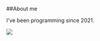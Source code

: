 ##About me

I've been programming since 2021.


<img src="https://badge42.herokuapp.com/api/stats/pcatheri?&darkmode=true&cursus=21" />
